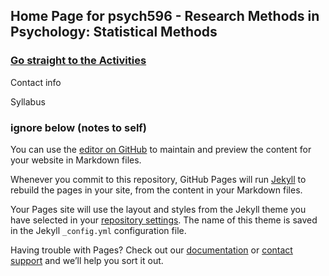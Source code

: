 ## Home Page for psych596 - Research Methods in Psychology:  Statistical Methods  
### [Go straight to the Activities](./activities/full_list.md)
Contact info  



Syllabus  



### ignore below (notes to self)
You can use the [editor on GitHub](https://github.com/jamilfelipe/psych596/edit/gh-pages/index.md) to maintain and preview the content for your website in Markdown files.

Whenever you commit to this repository, GitHub Pages will run [Jekyll](https://jekyllrb.com/) to rebuild the pages in your site, from the content in your Markdown files.

Your Pages site will use the layout and styles from the Jekyll theme you have selected in your [repository settings](https://github.com/jamilfelipe/psych596/settings). The name of this theme is saved in the Jekyll `_config.yml` configuration file.

Having trouble with Pages? Check out our [documentation](https://docs.github.com/categories/github-pages-basics/) or [contact support](https://support.github.com/contact) and we’ll help you sort it out.
